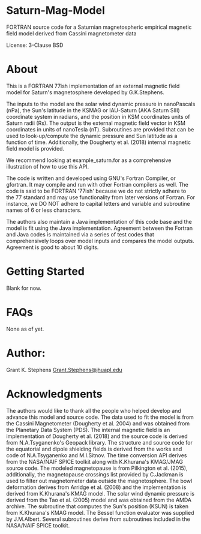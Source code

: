 # Saturn-Mag-Model
FORTRAN source code for a Saturnian magnetospheric empirical magnetic field model derived from Cassini magnetometer data 

License: 3-Clause BSD

# About
This is a FORTRAN 77ish implementation of an external magnetic field
model for Saturn's magnetosphere developed by G.K.Stephens.

The inputs to the model are the solar wind dynamic pressure in nanoPascals
(nPa), the Sun's latitude in the KSMAG or IAU-Saturn (AKA Saturn SIII) coordinate
system in radians, and the position in KSM coordinates units of Saturn radii (Rs).
The output is the external magnetic field vector in KSM coordinates in units of
nanoTesla (nT). Subroutines are provided that can be used to look-up/compute the
dynamic pressure and Sun latitude as a function of time. Additionally, the
Dougherty et al. (2018) internal magnetic field model is provided.

We recommend looking at example_saturn.for as a comprehensive illustration of
how to use this API.

The code is written and developed using GNU's Fortran Compiler, or gfortran. It
may compile and run with other Fortran compilers as well. The code is said to be
FORTRAN '77ish' because we do not strictly adhere to the 77 standard and may use
functionality from later versions of Fortran. For instance, we DO NOT adhere to
capital letters and variable and subroutine names of 6 or less characters.

The authors also maintain a Java implementation of this code base and the model
is fit using the Java implementation. Agreement between the Fortran and Java
codes is maintained via a series of test codes that comprehensively loops over
model inputs and compares the model outputs. Agreement is good to about 10
digits.

# Getting Started
Blank for now.

# FAQs
None as of yet.

# Author:
Grant K. Stephens
             Grant.Stephens@jhuapl.edu

# Acknowledgments
The authors would like to thank all the people who helped
develop and advance this model and source code. The data used to fit the model
is from the Cassini Magnetometer (Dougherty et al. 2004) and was obtained from
the Planetary Data System (PDS). The internal magnetic field is an
implementation of Dougherty et al. (2018) and the source code is derived from
N.A.Tsyganenko's Geopack library. The structure and source code for the
equatorial and dipole shielding fields is derived from the works and code of
N.A.Tsyganenko and M.I.Sitnov. The time conversion API derives from the
NASA/NAIF SPICE toolkit along with K.Khurana's KMAG/JMAG source code. The
modeled magnetopause is from Pilkington et al. (2015), additionally, the
magnetopause crossings list provided by C.Jackman is used to filter out
magnetometer data outside the magnetosphere. The bowl deformation derives from
Arridge et al. (2008) and the implementation is derived from K.Khurana's KMAG
model. The solar wind dynamic pressure is derived from the Tao et al. (2005)
model and was obtained from the AMDA archive. The subroutine that computes the
Sun's position (KSUN) is taken from K.Khurana's KMAG model. The Bessel function
evaluator was supplied by J.M.Albert. Several subroutines derive from
subroutines included in the NASA/NAIF SPICE toolkit. 



